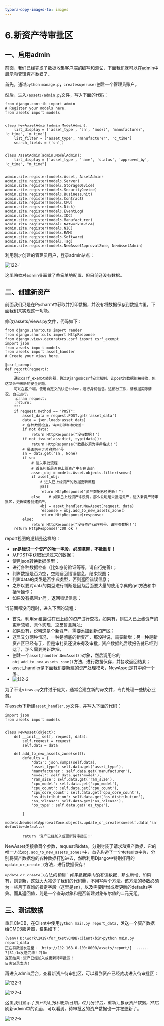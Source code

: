 ```yaml
---
typora-copy-images-to: images
---
```


# 6.新资产待审批区

## 一、启用admin

前面，我们已经完成了数据收集客户端的编写和测试，下面我们就可以在admin中展示和管理资产数据了。

首先，通过`python manage.py createsuperuser`创建一个管理员账户。

然后，进入`/assets/admin.py`文件，写入下面的代码：

```
from django.contrib import admin
# Register your models here.
from assets import models


class NewAssetAdmin(admin.ModelAdmin):
    list_display = ['asset_type', 'sn', 'model', 'manufacturer', 'c_time', 'm_time']
    list_filter = ['asset_type', 'manufacturer', 'c_time']
    search_fields = ('sn',)


class AssetAdmin(admin.ModelAdmin):
    list_display = ['asset_type', 'name', 'status', 'approved_by', 'c_time', "m_time"]


admin.site.register(models.Asset, AssetAdmin)
admin.site.register(models.Server)
admin.site.register(models.StorageDevice)
admin.site.register(models.SecurityDevice)
admin.site.register(models.BusinessUnit)
admin.site.register(models.Contract)
admin.site.register(models.CPU)
admin.site.register(models.Disk)
admin.site.register(models.EventLog)
admin.site.register(models.IDC)
admin.site.register(models.Manufacturer)
admin.site.register(models.NetworkDevice)
admin.site.register(models.NIC)
admin.site.register(models.RAM)
admin.site.register(models.Software)
admin.site.register(models.Tag)
admin.site.register(models.NewAssetApprovalZone, NewAssetAdmin)
```

利用刚才创建的管理员用户，登录admin站点：

![122-1](images/122-1.png)

这里略微对admin界面做了些简单地配置，但目前还没有数据。

## 二、创建新资产

前面我们只是在Pycharm中获取并打印数据，并没有将数据保存到数据库里。下面我们来实现这一功能。

修改/assets/views.py文件，代码如下：

```
from django.shortcuts import render
from django.shortcuts import HttpResponse
from django.views.decorators.csrf import csrf_exempt
import json
from assets import models
from assets import asset_handler
# Create your views here.

@csrf_exempt
def report(request):
    """
    通过csrf_exempt装饰器，跳过Django的csrf安全机制，让post的数据能被接收，但这又会带来新的安全问题。
    可以在客户端，使用自定义的认证token，进行身份验证。这部分工作，请根据实际情况，自己进行。
    :param request:
    :return:
    """
    if request.method == "POST":
        asset_data = request.POST.get('asset_data')
        data = json.loads(asset_data)
        # 各种数据检查，请自行添加和完善！
        if not data:
            return HttpResponse("没有数据！")
        if not issubclass(dict, type(data)):
            return HttpResponse("数据必须为字典格式！")
        # 是否携带了关键的sn号
        sn = data.get('sn', None)
        if sn:
            # 进入审批流程
            # 首先判断是否在上线资产中存在该sn
            asset_obj = models.Asset.objects.filter(sn=sn)
            if asset_obj:
                # 进入已上线资产的数据更新流程
                pass
                return HttpResponse("资产数据已经更新！")
            else:   # 如果已上线资产中没有，那么说明是未批准资产，进入新资产待审批区，更新或者创建资产。
                obj = asset_handler.NewAsset(request, data)
                response = obj.add_to_new_assets_zone()
                return HttpResponse(response)
        else:
            return HttpResponse("没有资产sn序列号，请检查数据！")
    return HttpResponse('200 ok')
```

report视图的逻辑是这样的：

- **sn是标识一个资产的唯一字段，必须携带，不能重复！**
- 从POST中获取发送过来的数据；
- 使用json转换数据类型；
- 进行各种数据检查（比如身份验证等等，请自行完善）；
- 判断数据是否为空，空则返回错误信息，结束视图；
- 判断data的类型是否字典类型，否则返回错误信息；
- 之所以要对data的类型进行判断是因为后面要大量的使用字典的get方法和中括号操作；
- 如果没有携带sn号，返回错误信息；

当前面都没问题时，进入下面的流程：

- 首先，利用sn值尝试在已上线的资产进行查找，如果有，则进入已上线资产的更新流程，具体实现，这里暂且跳过;
- 如果没有，说明这是个新资产，需要添加到新资产区；
- 这里又分两种情况，一种是彻底的新资产，那没得说，需要新增；另一种是新资产区已经有了，但是审批员还没来得及审批，资产数据的后续报告就已经到达了，那么需要更新数据。
- 创建一个`asset_handler.NewAsset()`对象，然后调用它的`obj.add_to_new_assets_zone()`方法，进行数据保存，并接收返回结果；
- asset_handler是下面我们要新建的资产处理模块，NewAsset是其中的一个类。
- ![122-2](images/122-2.png)

为了不让`views.py`文件过于庞大，通常会建立新的py文件，专门处理一些核心业务。

在assets下新建`asset_handler.py`文件，并写入下面的代码：

```
import json
from assets import models


class NewAsset(object):
    def __init__(self, request, data):
        self.request = request
        self.data = data

    def add_to_new_assets_zone(self):
        defaults = {
            'data': json.dumps(self.data),
            'asset_type': self.data.get('asset_type'),
            'manufacturer': self.data.get('manufacturer'),
            'model': self.data.get('model'),
            'ram_size': self.data.get('ram_size'),
            'cpu_model': self.data.get('cpu_model'),
            'cpu_count': self.data.get('cpu_count'),
            'cpu_core_count': self.data.get('cpu_core_count'),
            'os_distribution': self.data.get('os_distribution'),
            'os_release': self.data.get('os_release'),
            'os_type': self.data.get('os_type'),

        }
        models.NewAssetApprovalZone.objects.update_or_create(sn=self.data['sn'], defaults=defaults)

        return '资产已经加入或更新待审批区！'
```

NewAsset类接收两个参数，request和data，分别封装了请求和资产数据，它的唯一方法`obj.add_to_new_assets_zone()`中，首先构造了一个defaults字典，分别将资产数据包的各种数据打包进去，然后利用Django中特别好用的`update_or_create()`方法，进行数据保存！

`update_or_create()`方法的机制：如果数据库内没有该数据，那么新增，如果有，则更新，这就大大减少了我们的代码量，不用写两个方法。该方法的参数必须为一些用于查询的指定字段（这里是sn），以及需要新增或者更新的defaults字典。而其返回值，则是一个查询对象和是否新建对象布尔值的二元元组。

## 三、测试数据

重启CMDB，在Client中使用`python main.py report_data`，发送一个资产数据给CMDB服务器，结果如下：

```
(venv) D:\work\2019\for_test\CMDB\Client\bin>python main.py report_data
正在将数据发送至： [http://192.168.0.100:8000/assets/report/]  ......
?[31;1m发送完毕！?[0m
返回结果：资产已经加入或更新待审批区！
日志记录成功！
```

再进入admin后台，查看新资产待审批区，可以看到资产已经成功进入待审批区：

![122-3](images/122-3.png)



![122-4](images/122-4.png)

这里我们显示了资产的汇报和更新日期，过几分钟后，重新汇报该资产数据，然后刷新admin中的页面，可以看到，待审批区的资产数据也一并被更新了。

![122-5](images/122-5.png)
